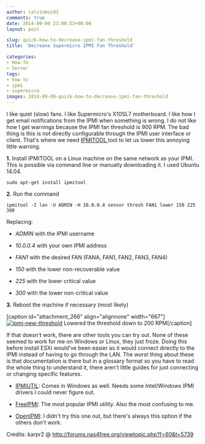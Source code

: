 ```yaml
---
author: calvinbui93
comments: true
date: 2014-09-09 23:00:53+00:00
layout: post

slug: quick-how-to-decrease-ipmi-fan-threshold
title: 'Decrease Supermicro IPMI Fan Threshold'

categories:
- How-To
- Server
tags:
- how to
- ipmi
- supermicro
images: 2014-09-09-quick-how-to-decrease-ipmi-fan-threshold
---
```


I like quiet (slow) fans. I like Supermicro's X10SL7 motherboard. I like how I get email notifications from the IPMI when something is wrong. I do not like how I get warnings because the IPMI fan threshold is 900 RPM. The bad thing is this is not directly configurable through the IPMI user interface or client. That's where we need [IPMITOOL ](http://sourceforge.net/projects/ipmitool/files/)tool to let us lower this annoying little warning.

<!-- more -->

**1.** Install IPMITOOL on a Linux machine on the same network as your IPMI. This is possible via command line or manually downloading it. I used Ubuntu 14.04.

    
    sudo apt-get install ipmitool


**2.** Run the command

    
    ipmitool -I lan -U ADMIN -H 10.0.0.4 sensor thresh FAN1 lower 150 225 300


Replacing:



	
  * _ADMIN_ with the IPMI username

	
  * _10.0.0.4_ with your own IPMI address

	
  * _FAN1_ with the desired FAN (FANA, FAN1, FAN2, FAN3, FAN4)

	
  * _150_ with the lower non-recoverable value

	
  * _225_ with the lower critical value

	
  * _300_ with the lower non-critical value


**3.** Reboot the machine if necessary (most likely)

[caption id="attachment_266" align="alignnone" width="667"][![ipmi-new-threshold](/images/{{page.images}}/capture1.png)](/images/{{page.images}}/capture1.png) Lowered the threshold down to 200 RPM[/caption]

If that doesn't work, there are other tools you can try out. None of these seemed to work for me on Windows or Linux, they just froze. Doing this before install ESXi would've been easier as it would connect directly to the IPMI instead of having to go through the LAN. The worst thing about these is that documentation is there but in a glossary format so you have to read the whole thing to understand it, there aren't little guides for just connecting or changing specific features.



	
  * [IPMIUTIL](http://ipmiutil.sourceforge.net/): Comes in Windows as well. Needs some Intel/Windows IPMI drivers I could never figure out.

	
  * [FreeIPMI](http://www.gnu.org/software/freeipmi/): The most popular IPMI utility. Also the most confusing to me.

	
  * [OpenIPMI](http://openipmi.sourceforge.net/): I didn't try this one out, but there's always this option if the others don't work.


Credits: karpr2 @ http://forums.nas4free.org/viewtopic.php?f=60&t=5739
